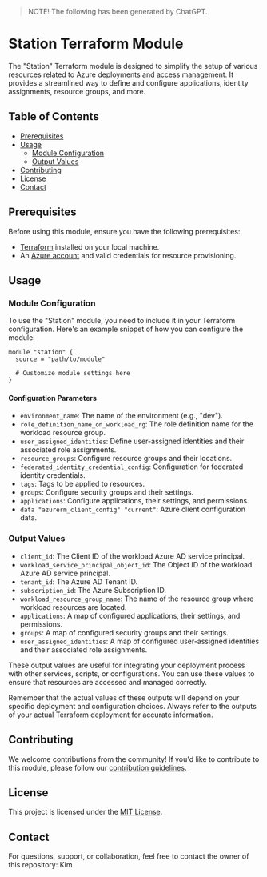 > NOTE! The following has been generated by ChatGPT.

# Station Terraform Module

The "Station" Terraform module is designed to simplify the setup of various resources related to Azure deployments and access management. It provides a streamlined way to define and configure applications, identity assignments, resource groups, and more.

## Table of Contents

- [Prerequisites](#prerequisites)
- [Usage](#usage)
  - [Module Configuration](#module-configuration)
  - [Output Values](#output-values)
- [Contributing](#contributing)
- [License](#license)
- [Contact](#contact)

## Prerequisites

Before using this module, ensure you have the following prerequisites:

- [Terraform](https://www.terraform.io/) installed on your local machine.
- An [Azure account](https://azure.com) and valid credentials for resource provisioning.

## Usage

### Module Configuration

To use the "Station" module, you need to include it in your Terraform configuration. Here's an example snippet of how you can configure the module:

```hcl
module "station" {
  source = "path/to/module"

  # Customize module settings here
}
```

#### Configuration Parameters

- `environment_name`: The name of the environment (e.g., "dev").
- `role_definition_name_on_workload_rg`: The role definition name for the workload resource group.
- `user_assigned_identities`: Define user-assigned identities and their associated role assignments.
- `resource_groups`: Configure resource groups and their locations.
- `federated_identity_credential_config`: Configuration for federated identity credentials.
- `tags`: Tags to be applied to resources.
- `groups`: Configure security groups and their settings.
- `applications`: Configure applications, their settings, and permissions.
- `data "azurerm_client_config" "current"`: Azure client configuration data.

### Output Values

- `client_id`: The Client ID of the workload Azure AD service principal.
- `workload_service_principal_object_id`: The Object ID of the workload Azure AD service principal.
- `tenant_id`: The Azure AD Tenant ID.
- `subscription_id`: The Azure Subscription ID.
- `workload_resource_group_name`: The name of the resource group where workload resources are located.
- `applications`: A map of configured applications, their settings, and permissions.
- `groups`: A map of configured security groups and their settings.
- `user_assigned_identities`: A map of configured user-assigned identities and their associated role assignments.

These output values are useful for integrating your deployment process with other services, scripts, or configurations. You can use these values to ensure that resources are accessed and managed correctly.

Remember that the actual values of these outputs will depend on your specific deployment and configuration choices. Always refer to the outputs of your actual Terraform deployment for accurate information.

## Contributing

We welcome contributions from the community! If you'd like to contribute to this module, please follow our [contribution guidelines](CONTRIBUTING.md).

## License

This project is licensed under the [MIT License](LICENSE).

## Contact

For questions, support, or collaboration, feel free to contact the owner of this repository: Kim

